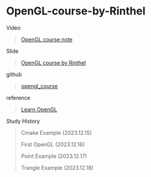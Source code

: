 # OpenGL-course-by-Rinthel
Video 
> [OpenGL course note](https://www.youtube.com/playlist?list=PLvNHCGtd4kh_cYLKMP_E-jwF3YKpDP4hf)


Slide 
> [OpenGL course by Rinthel](https://rinthel.github.io/opengl_course/)


github 
> [opengl_course](https://github.com/rinthel/opengl_course)


reference 
> [Learn OpenGL](https://learnopengl.com/)

Study History
> Cmake Example (2023.12.15)
> 
> First OpenGL (2023.12.16)
> 
> Point Example (2023.12.17)
> 
> Trangle Example (2023.12.18)

